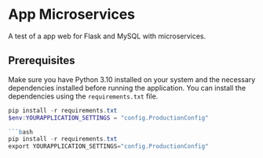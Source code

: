 # App Microservices

A test of a app web for Flask and MySQL with microservices.

## Prerequisites

Make sure you have Python 3.10 installed on your system and the necessary dependencies installed before running the application. You can install the dependencies using the `requirements.txt` file.

```powershell
pip install -r requirements.txt
$env:YOURAPPLICATION_SETTINGS = "config.ProductionConfig"

```bash
pip install -r requirements.txt
export YOURAPPLICATION_SETTINGS="config.ProductionConfig"

